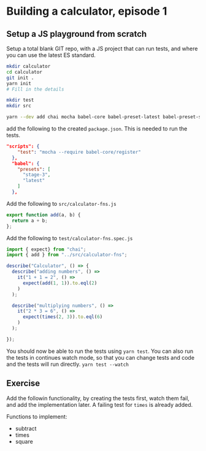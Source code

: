 # Building a calculator, episode 1

## Setup a JS playground from scratch

Setup a total blank GIT repo, with a JS project that can run tests,
and where you can use the latest ES standard.

```sh
mkdir calculator
cd calculator
git init .
yarn init
# Fill in the details

mkdir test
mkdir src

yarn --dev add chai mocha babel-core babel-preset-latest babel-preset-stage-3

```

add the following to the created `package.json`. This is needed to
run the tests.

```json
"scripts": {
    "test": "mocha --require babel-core/register"
  },
  "babel": {
    "presets": [
      "stage-3",
      "latest"
    ]
  },
```

Add the following to `src/calculator-fns.js`

```js
export function add(a, b) {
  return a + b;
};
```
Add the following to `test/calculator-fns.spec.js`

```js
import { expect} from "chai";
import { add } from "../src/calculator-fns";

describe("Calculator", () => {
  describe("adding numbers", () =>
    it("1 + 1 = 2", () =>
      expect(add(1, 1)).to.eql(2)
    )
  );

  describe("multiplying numbers", () =>
    it("2 * 3 = 6", () =>
      expect(times(2, 3)).to.eql(6)
    )
  );

});
```

You should now be able to run the tests using `yarn test`. You can also run the tests in continues watch mode, so that you can change tests and code and the tests will run directly. `yarn test --watch`

## Exercise

Add the followin functionality, by creating the tests first, watch them fail,
and add the implementation later. A failing test for `times` is already added.

Functions to implement:

- subtract
- times
- square





